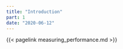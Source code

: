 ```yaml
---
title: "Introduction"
part: 1
date: "2020-06-12"
---
```


{{< pagelink measuring_performance.md >}}
